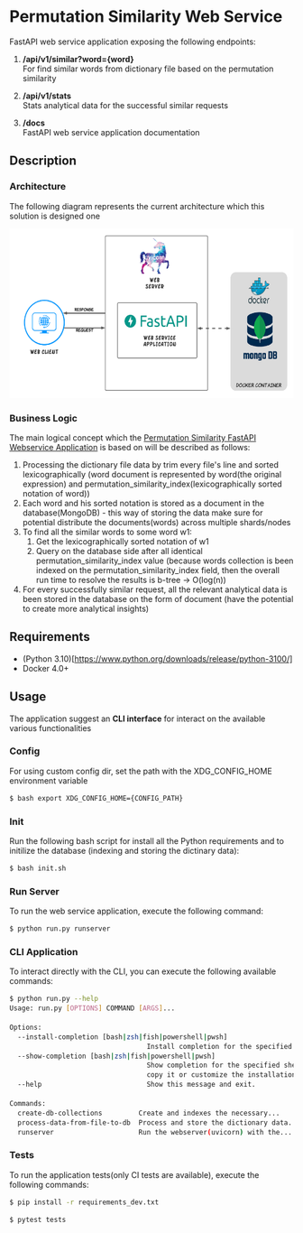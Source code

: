 # Permutation Similarity Web Service

FastAPI web service application exposing the following endpoints:

1. <b>/api/v1/similar?word={word}</b><br>
For find similar words from dictionary file based on the permutation similarity

2. <b>/api/v1/stats</b><br>
Stats analytical data for the successful similar requests

3. <b>/docs</b><br>
FastAPI web service application documentation 

## Description

### Architecture

The following diagram represents the current architecture which this solution is designed one

<img src="./resources/architecture_diagram.png" width="600" height="300">
<br>

### Business Logic

The main logical concept which the [Permutation Similarity FastAPI Webservice Application](https://fastapi.tiangolo.com/) 
is based on will be described as follows:
  
1. Processing the dictionary file data by trim every file's line and sorted lexicographically (word document is 
represented by word(the original expression) and permutation_similarity_index(lexicographically sorted notation of word))
2. Each word and his sorted notation is stored as a document in the database(MongoDB) - this way of storing the data make
sure for potential distribute the documents(words) across multiple shards/nodes
3. To find all the similar words to some word w1:
    1. Get the lexicographically sorted notation of w1
    2. Query on the database side after all identical permutation_similarity_index value (because words collection is been
   indexed on the permutation_similarity_index field, then the overall run time to resolve the results is b-tree -> O(log(n))
4. For every successfully similar request, all the relevant analytical data is been stored in the database on the form of document (have the potential
to create more analytical insights)

## Requirements

- (Python 3.10)[https://www.python.org/downloads/release/python-3100/]
- Docker 4.0+

## Usage

The application suggest an **CLI interface** for interact on the available various functionalities

### Config

For using custom config dir, set the path with the XDG_CONFIG_HOME environment variable
```bash
$ bash export XDG_CONFIG_HOME={CONFIG_PATH}
```

### Init

Run the following bash script for install all the Python requirements and to initilize the database (indexing and storing the dictinary data):
```bash
$ bash init.sh
```

### Run Server

To run the web service application, execute the following command:
```bash
$ python run.py runserver
```

### CLI Application

To interact directly with the CLI, you can execute the following available commands:
```bash
$ python run.py --help
Usage: run.py [OPTIONS] COMMAND [ARGS]...

Options:
  --install-completion [bash|zsh|fish|powershell|pwsh]
                                  Install completion for the specified shell.
  --show-completion [bash|zsh|fish|powershell|pwsh]
                                  Show completion for the specified shell, to
                                  copy it or customize the installation.
  --help                          Show this message and exit.

Commands:
  create-db-collections         Create and indexes the necessary...
  process-data-from-file-to-db  Process and store the dictionary data...
  runserver                     Run the webserver(uvicorn) with the...
```

### Tests

To run the application tests(only CI tests are available), execute the following commands:
```bash
$ pip install -r requirements_dev.txt
```
```bash
$ pytest tests
```

